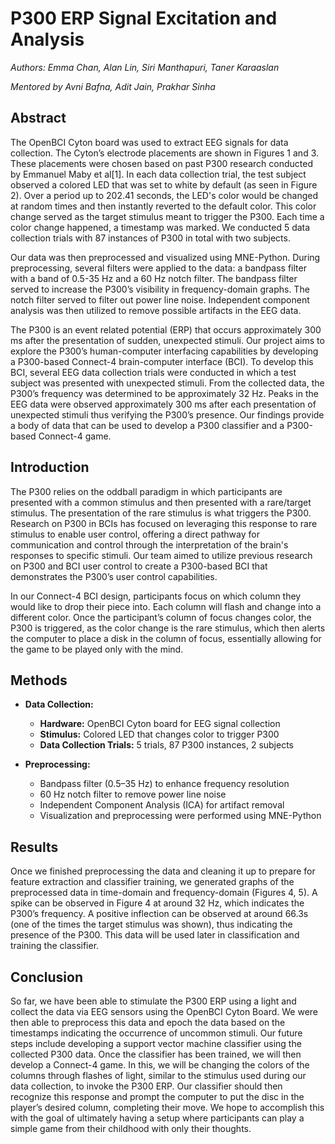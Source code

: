 # P300 ERP Signal Excitation and Analysis

_Authors: Emma Chan, Alan Lin, Siri Manthapuri, Taner Karaaslan_

_Mentored by Avni Bafna, Adit Jain, Prakhar Sinha_

## Abstract

The OpenBCI Cyton board was used to extract EEG signals for data collection. The Cyton’s electrode placements are shown in Figures 1 and 3. These placements were chosen based on past P300 research conducted by Emmanuel Maby et al[1]. In each data collection trial, the test subject observed a colored LED that was set to white by default (as seen in Figure 2). Over a period up to 202.41 seconds, the LED's color would be changed at random times and then instantly reverted to the default color. This color change served as the target stimulus meant to trigger the P300. Each time a color change happened, a timestamp was marked. We conducted 5 data collection trials with 87 instances of P300 in total with two subjects.

Our data was then preprocessed and visualized using MNE-Python. During preprocessing, several filters were applied to the data: a bandpass filter with a band of 0.5-35 Hz and a 60 Hz notch filter. The bandpass filter served to increase the P300’s visibility in frequency-domain graphs. The notch filter served to filter out power line noise. Independent component analysis was then utilized to remove possible artifacts in the EEG data.

The P300 is an event related potential (ERP) that occurs approximately 300 ms after the presentation of sudden, unexpected stimuli. Our project aims to explore the P300’s human-computer interfacing capabilities by developing a P300-based Connect-4 brain-computer interface (BCI). To develop this BCI, several EEG data collection trials were conducted in which a test subject was presented with unexpected stimuli. From the collected data, the P300’s frequency was determined to be approximately 32 Hz. Peaks in the EEG data were observed approximately 300 ms after each presentation of unexpected stimuli thus verifying the P300’s presence. Our findings provide a body of data that can be used to develop a P300 classifier and a P300-based Connect-4 game.

## Introduction

The P300 relies on the oddball paradigm in which participants are presented with a common stimulus and then presented with a rare/target stimulus. The presentation of the rare stimulus is what triggers the P300. Research on P300 in BCIs has focused on leveraging this response to rare stimulus to enable user control, offering a direct pathway for communication and control through the interpretation of the brain's responses to specific stimuli. Our team aimed to utilize previous research on P300 and BCI user control to create a P300-based BCI that demonstrates the P300’s user control capabilities.
  
In our Connect-4 BCI design, participants focus on which column they would like to drop their piece into. Each column will flash and change into a different color. Once the participant’s column of focus changes color, the P300 is triggered, as the color change is the rare stimulus, which then alerts the computer to place a disk in the column of focus, essentially allowing for the game to be played only with the mind.

## Methods

- **Data Collection:**
  - **Hardware:** OpenBCI Cyton board for EEG signal collection
  - **Stimulus:** Colored LED that changes color to trigger P300
  - **Data Collection Trials:** 5 trials, 87 P300 instances, 2 subjects

- **Preprocessing:**
  - Bandpass filter (0.5–35 Hz) to enhance frequency resolution
  - 60 Hz notch filter to remove power line noise
  - Independent Component Analysis (ICA) for artifact removal
  - Visualization and preprocessing were performed using MNE-Python
 
## Results

Once we finished preprocessing the data and cleaning it up to prepare for feature extraction and classifier training, we generated graphs of the preprocessed data in time-domain and frequency-domain (Figures 4, 5). A spike can be observed in Figure 4 at around 32 Hz, which indicates the P300’s frequency.  A positive inflection can be observed at around 66.3s (one of the times the target stimulus was shown), thus indicating the presence of the P300. This data will be used later in classification and training the classifier.


## Conclusion

So far, we have been able to stimulate the P300 ERP using a light and collect the data via EEG sensors using the OpenBCI Cyton Board. We were then able to preprocess this data and epoch the data based on the timestamps indicating the occurrence of uncommon stimuli. Our future steps include developing a support vector machine classifier using the collected P300 data. Once the classifier has been trained, we will then develop a Connect-4 game. In this, we will be changing the colors of the columns through flashes of light, similar to the stimulus used during our data collection, to invoke the P300 ERP. Our classifier should then recognize this response and prompt the computer to put the disc in the player’s desired column, completing their move. We hope to accomplish this with the goal of ultimately having a setup where participants can play a simple game from their childhood with only their thoughts.
